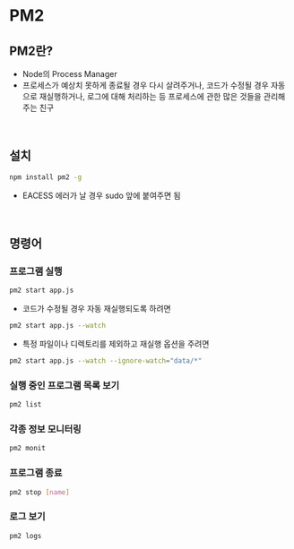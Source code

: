 # PM2
## PM2란?
* Node의 Process Manager
* 프로세스가 예상치 못하게 종료될 경우 다시 살려주거나, 코드가 수정될 경우 자동으로 재실행하거나, 로그에 대해 처리하는 등 프로세스에 관한 많은 것들을 관리해주는 친구

<br>

## 설치
```bash
npm install pm2 -g
```
* EACESS 에러가 날 경우 sudo 앞에 붙여주면 됨

<br>

## 명령어

### 프로그램 실행
```bash
pm2 start app.js
```
* 코드가 수정될 경우 자동 재실행되도록 하려면
```bash
pm2 start app.js --watch
```
* 특정 파일이나 디렉토리를 제외하고 재실행 옵션을 주려면
```bash
pm2 start app.js --watch --ignore-watch="data/*"
```

### 실행 중인 프로그램 목록 보기
```bash
pm2 list
```

### 각종 정보 모니터링
```bash
pm2 monit
```

### 프로그램 종료
```bash
pm2 stop [name]
```

### 로그 보기
```bash
pm2 logs
```